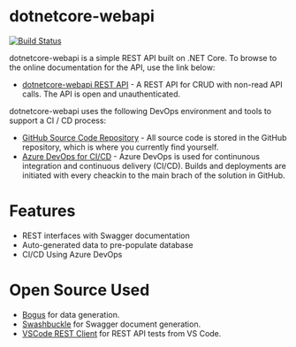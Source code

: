 # dotnetcore-webapi
[![Build Status](https://beckshome.visualstudio.com/dotnetcore-webapi/_apis/build/status/thbst16.dotnetcore-webapi?branchName=main)](https://beckshome.visualstudio.com/dotnetcore-webapi/_build/latest?definitionId=6&branchName=main)

dotnetcore-webapi is a simple REST API built on .NET Core. To browse to the online documentation for the API, use the link below:
* [dotnetcore-webapi REST API](https://beckshome-webapi.azurewebsites.net/swagger/index.html) - A REST API for CRUD with non-read API calls. The API is open and unauthenticated.

dotnetcore-webapi uses the following DevOps environment and tools to support a CI / CD process:
* [GitHub Source Code Repository](https://github.com/thbst16/dotnetcore-webapi) - All source code is stored in the GitHub repository, which is where you currently find yourself.
* [Azure DevOps for CI/CD](https://beckshome.visualstudio.com/dotnetcore-webapi/_build) - Azure DevOps is used for continunous integration and continuous delivery (CI/CD). Builds and deployments are initiated with every cheackin to the main brach of the solution in GitHub.

# Features

* REST interfaces with Swagger documentation
* Auto-generated data to pre-populate database
* CI/CD Using Azure DevOps

# Open Source Used

* [Bogus](https://github.com/bchavez/Bogus) for data generation.
* [Swashbuckle](https://github.com/domaindrivendev/Swashbuckle) for Swagger document generation.
* [VSCode REST Client](https://github.com/Huachao/vscode-restclient/blob/master/README.md) for REST API tests from VS Code. 